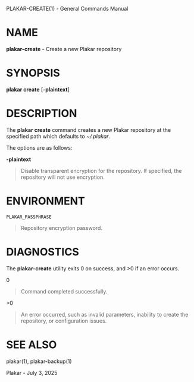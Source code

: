 PLAKAR-CREATE(1) - General Commands Manual

# NAME

**plakar-create** - Create a new Plakar repository

# SYNOPSIS

**plakar&nbsp;create**
\[**-plaintext**]

# DESCRIPTION

The
**plakar create**
command creates a new Plakar repository at the specified path which defaults to
*~/.plakar*.

The options are as follows:

**-plaintext**

> Disable transparent encryption for the repository.
> If specified, the repository will not use encryption.

# ENVIRONMENT

`PLAKAR_PASSPHRASE`

> Repository encryption password.

# DIAGNOSTICS

The **plakar-create** utility exits&#160;0 on success, and&#160;&gt;0 if an error occurs.

0

> Command completed successfully.

&gt;0

> An error occurred, such as invalid parameters, inability to create the
> repository, or configuration issues.

# SEE ALSO

plakar(1),
plakar-backup(1)

Plakar - July 3, 2025
